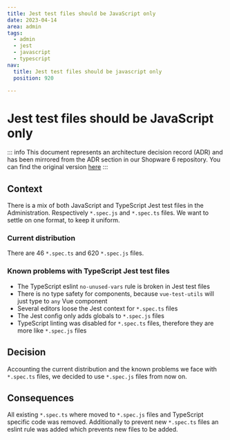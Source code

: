 ```yaml
---
title: Jest test files should be JavaScript only
date: 2023-04-14
area: admin
tags:
  - admin
  - jest
  - javascript
  - typescript
nav:
  title: Jest test files should be javascript only
  position: 920

---
```


# Jest test files should be JavaScript only

::: info
This document represents an architecture decision record (ADR) and has been mirrored from the ADR section in our Shopware 6 repository.
You can find the original version [here](https://github.com/shopware/shopware/blob/trunk/adr/2023-04-14-jest-test-files-should-be-javascript-only.md)
:::

## Context
There is a mix of both JavaScript and TypeScript Jest test files in the Administration.
Respectively `*.spec.js` and `*.spec.ts` files. We want to settle on one format, to keep it uniform.

### Current distribution
There are 46 `*.spec.ts` and 620 `*.spec.js` files.

### Known problems with TypeScript Jest test files
- The TypeScript eslint `no-unused-vars` rule is broken in Jest test files
- There is no type safety for components, because `vue-test-utils` will just type to `any` Vue component
- Several editors loose the Jest context for `*.spec.ts` files
- The Jest config only adds globals to `*.spec.js` files
- TypeScript linting was disabled for `*.spec.ts` files, therefore they are more like `*.spec.js` files

## Decision
Accounting the current distribution and the known problems we face with `*.spec.ts` files, we decided to use `*.spec.js` files from now on.

## Consequences
All existing `*.spec.ts` where moved to `*.spec.js` files and TypeScript specific code was removed.
Additionally to prevent new `*.spec.ts` files an eslint rule was added which prevents new files to be added.

